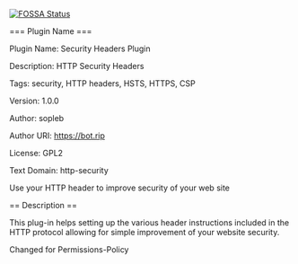 [![FOSSA Status](https://app.fossa.com/api/projects/git%2Bgithub.com%2Fsopleb%2Fhttp-security.svg?type=shield)](https://app.fossa.com/projects/git%2Bgithub.com%2Fsopleb%2Fhttp-security?ref=badge_shield)

=== Plugin Name ===

Plugin Name: Security Headers Plugin

Description: HTTP Security Headers

Tags: security, HTTP headers, HSTS, HTTPS, CSP

Version: 1.0.0

Author: sopleb

Author URI: https://bot.rip

License: GPL2

Text Domain: http-security

Use your HTTP header to improve security of your web site

== Description ==

This plug-in helps setting up the various header instructions included in the HTTP protocol allowing for simple improvement of your website security.

Changed for Permissions-Policy

